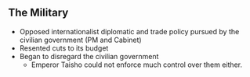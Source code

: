 ## The Military

- Opposed internationalist diplomatic and trade policy pursued by the civilian government (PM and Cabinet)
- Resented cuts to its budget
- Began to disregard the civilian government
    - Emperor Taisho could not enforce much control over them either.

